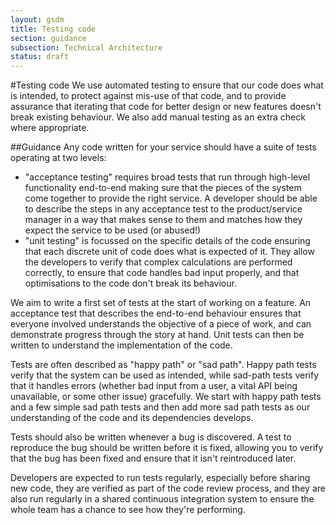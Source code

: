 ```yaml
---
layout: gsdm
title: Testing code
section: guidance
subsection: Technical Architecture
status: draft
---
```

    
#Testing code
We use automated testing to ensure that our code does what is intended, to protect against mis-use of that code, and to provide assurance that iterating that code for better design or new features doesn't break existing behaviour. We also add manual testing as an extra check where appropriate.

##Guidance
Any code written for your service should have a suite of tests operating at two levels:
* "acceptance testing" requires broad tests that run through high-level functionality end-to-end making sure that the pieces of the system come together to provide the right service. A developer should be able to describe the steps in any acceptance test to the product/service manager in a way that makes sense to them and matches how they expect the service to be used (or abused!)
* "unit testing" is focussed on the specific details of the code ensuring that each discrete unit of code does what is expected of it. They allow the developers to verify that complex calculations are performed correctly, to ensure that code handles bad input properly, and that optimisations to the code don't break its behaviour.

We aim to write a first set of tests at the start of working on a feature. An acceptance test that describes the end-to-end behaviour ensures that everyone involved understands the objective of a piece of work, and can demonstrate progress through the story at hand. Unit tests can then be written to understand the implementation of the code.

Tests are often described as "happy path" or "sad path". Happy path tests verify that the system can be used as intended, while sad-path tests verify that it handles errors (whether bad input from a user, a vital API being unavailable, or some other issue) gracefully. We start with happy path tests and a few simple sad path tests and then add more sad path tests as our understanding of the code and its dependencies develops.

Tests should also be written whenever a bug is discovered. A test to reproduce the bug should be written before it is fixed, allowing you to verify that the bug has been fixed and ensure that it isn't reintroduced later.

Developers are expected to run tests regularly, especially before sharing new code, they are verified as part of the code review process, and they are also run regularly in a shared continuous integration system to ensure the whole team has a chance to see how they're performing.
